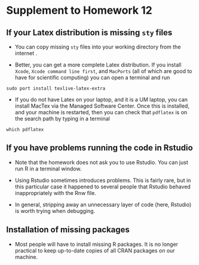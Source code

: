 # Supplement to Homework 12

## If your Latex distribution is missing `sty` files

* You can copy missing `sty` files into your working directory from the internet
.

* Better, you can get a more complete Latex distribution. If you install `Xcode`, `Xcode command line first`, and `MacPorts` (all of which are good to have for scientific computing) you can open a terminal and run
```
sudo port install texlive-latex-extra
```

* If you do not have Latex on your laptop, and it is a UM laptop, you can install MacTex via the Managed Software Center. Once this is installed, and your machine is restarted, then you can check that `pdflatex` is on the search path by typing in a terminal
```
which pdflatex
```

## If you have problems running the code in Rstudio

* Note that the homework does not ask you to use Rstudio. You can just run R in a terminal window.

* Using Rstudio sometimes introduces problems. This is fairly rare, but in this particular case it happened to several people that Rstudio behaved inappropriately with the Rnw file.

* In general, stripping away an unnecessary layer of code (here, Rstudio) is worth trying when debugging. 

## Installation of missing packages

* Most people will have to install missing R packages. It is no longer practical to keep up-to-date copies of all CRAN packages on our machine.
